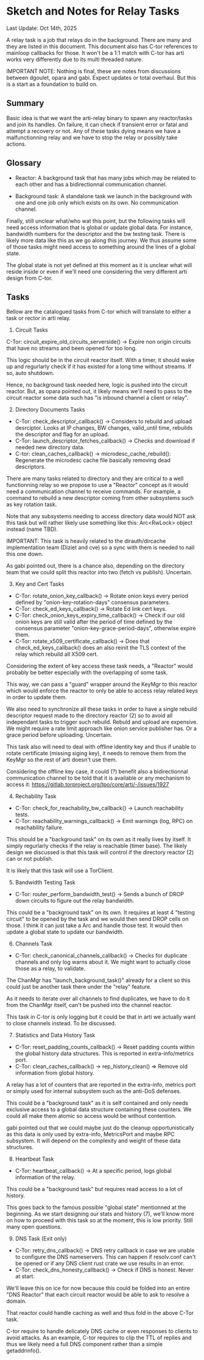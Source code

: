 # Sketch and Notes for Relay Tasks

Last Update: Oct 14th, 2025

A relay task is a job that relays do in the background. There are many and they
are listed in this document. This document also has C-tor references to
mainloop callbacks for those. It won't be a 1:1 match with C-tor has arti works
very differently due to its multi threaded nature.

IMPORTANT NOTE: Nothing is final, these are notes from discussions between
dgoulet, opara and gabi. Expect updates or total overhaul. But this is a start
as a foundation to build on.

## Summary

Basic idea is that we want the arti-relay binary to spawn any reactor/tasks and
join its handles. On failure, it can check if transient error or fatal and
attempt a recovery or not. Any of these tasks dying means we have a
malfunctionning relay and we have to stop the relay or possibly take actions.

## Glossary

- Reactor: A background task that has many jobs which may be related to each
  other and has a bidirectionnal communication channel.

- Background task: A standalone task we launch in the background with one and
  one job only which exists on its own. No communication channel.

Finally, still unclear what/who wat this point, but the following tasks will
need access information that is global or update global data. For instance,
bandwidth numbers for the descriptor and the bw testing task. There is likely
more data like this as we go along this journey. We thus assume some of those
tasks might need access to something around the lines of a global state.

The global state is not yet defined at this moment as it is unclear what will
reside inside or even if we'll need one considering the very different arti
design from C-tor.

## Tasks

Bellow are the catalogued tasks from C-tor which will translate to either a
task or rector in arti relay.

1. Circuit Tasks

  C-Tor: circuit_expire_old_circuits_serverside()
    -> Expire non origin circuits that have no streams and been opened for too long.

  This logic should be in the circuit reactor itself. With a timer, it should
  wake up and regurlarly check if it has existed for a long time without
  streams. If so, auto shutdown.

  Hence, no background task needed here, logic is pushed into the circuit
  reactor. But, as opara pointed out, it likely means we'll need to pass to the
  circuit reactor some data such has "is inbound channel a client or relay".

2. Directory Documents Tasks

  - C-Tor: check_descriptor_callback()
    -> Considers to rebuild and upload desrciptor. Looks at IP changes, BW
       changes, valid_until time, rebuilds the descriptor and flag for an upload.
  - C-Tor: launch_descriptor_fetches_callback()
    -> Checks and download if needed new directory data.
  - C-tor: clean_caches_callback()
    -> microdesc_cache_rebuild(): Regenerate the microdesc cache file basically
       removing dead descriptors.

  There are many tasks related to directory and they are critical to a well
  functionning relay so we propose to use a "Reactor" concept as it would need a
  communication channel to receive commands. For example, a command to rebuild a
  new descriptor coming from other subsystems such as key rotation task.

  Note that any subsystems needing to access directory data would NOT ask this
  task but will rather likely use something like this: Arc<RwLock<DirDataView>>
  object instead (name TBD). 

  IMPORTANT: This task is heavily related to the dirauth/dircache
  implementation team (Diziet and cve) so a sync with them is needed to nail
  this one down.

  As gabi pointed out, there is a chance also, depending on the directory team
  that we could split this reactor into two (fetch vs publish). Uncertain.

3. Key and Cert Tasks

  - C-Tor: rotate_onion_key_callback()
    -> Rotate onion keys every period defined by "onion-key-rotation-days"
       consensus parameters.
  - C-Tor: check_ed_keys_callback()
    -> Rotate Ed link cert keys.
  - C-Tor: check_onion_keys_expiry_time_callback()
    -> Check if our old onion keys are still valid after the period of time defined
       by the consensus parameter "onion-key-grace-period-days", otherwise expire them.
  - C-Tor: rotate_x509_certificate_callback()
    -> Does that check_ed_keys_callback() does an also reinit the TLS context
       of the relay which rebuild all X509 cert.

  Considering the extent of key access these task needs, a "Reactor" would
  probably be better especially with the overlapping of some task.

  This way, we can pass a "guard" wrapper around the KeyMgr to this reactor
  which would enforce the reactor to only be able to access relay related keys
  in order to update them.

  We also need to synchronize all these tasks in order to have a single rebuild
  descriptor request made to the directory reactor (2) so to avoid all
  independant tasks to trigger such rebuild. Rebuld and upload are expensive.
  We might require a rate limit approach like onion service publisher has. Or a
  grace period before uploading. Uncertain.

  This task also will need to deal with offline identity key and thus if unable
  to rotate certificate (missing siging key), it needs to remove them from the
  KeyMgr so the rest of arti doesn't use them.

  Considering the offline key case, it could (?) benefit also a bidirectionnal
  communication channel to be told that it is available or any mechanism to
  access it: https://gitlab.torproject.org/tpo/core/arti/-/issues/1927 

4. Rechability Task

  - C-Tor: check_for_reachability_bw_callback()
    -> Launch reachability tests.
  - C-Tor: reachability_warnings_callback()
    -> Emit warnings (log, RPC) on reachability failure.

  This should be a "background task" on its own as it really lives by itself.
  It simply regurlarly checks if the relay is reachable (timer base). The
  likely design we discussed is that this task will control if the directory
  reactor (2) can or not publish.

  It is likely that this task will use a TorClient.

5. Bandwidth Testing Task

  - C-Tor: router_perform_bandwidth_test()
    -> Sends a bunch of DROP down circuits to figure out the relay bandwidth.

  This could be a "background task" on its own. It requires at least 4 "testing
  circuit" to be opened by the task and we would then send DROP cells on those.
  I think it can just take a Arc<ChanMgr> and handle those test. It would then
  update a global state to update our bandwidth.

6. Channels Task

  - C-Tor: check_canonical_channels_callback()
    -> Checks for duplicate channels and only log warns about it. We might want
       to actually close those as a relay, to validate.

  The ChanMgr has "launch_background_task()" already for a client so this could
  just be another task there under the "relay" feature.

  As it needs to iterate over all channels to find duplicates, we have to do it
  from the ChanMgr itself, can't be pushed into the channel reactor.

  This task in C-tor is only logging but it could be that in arti we actually
  want to close channels instead. To be discussed.

7. Statistics and Data History Task

  - C-Tor: reset_padding_counts_callback()
    -> Reset padding counts within the global history data structures. This is
       reported in extra-info/metrics port.
  - C-Tor: clean_caches_callback()
    -> rep_history_clean() => Remove old information from global history.

  A relay has a lot of counters that are reported in the extra-info, metrics
  port or simply used for internal subsystem such as the anti-DoS defenses.

  This could be a "background task" as it is self contained and only needs
  exclusive access to a global data structure containing these counters. We
  could all make them atomic so access would be without contention.

  gabi pointed out that we could maybe just do the cleanup opportunistically as
  this data is only used by extra-info, MetricsPort and maybe RPC subsystem. It
  will depend on the complexity and weight of these data structures.

8. Heartbeat Task

  - C-Tor: heartbeat_callback()
    -> At a specific period, logs global information of the relay.

  This could be a "background task" but requires read access to a lot of history.

  This goes back to the famous possible "global state" mentionned at the
  beginning. As we start designing our stats and history (7), we'll know more
  on how to proceed with this task so at the moment, this is low priority.
  Still many open questions.

9. DNS Task (Exit only)

  - C-Tor: retry_dns_callback()
    -> DNS retry callback in case we are unable to configure the DNS
       nameservers. This can happen if resolv.conf can't be opened or if any DNS
       client rust crate we use results in an error.
  - C-Tor: check_dns_honesty_callback()
    -> Check if DNS is honest. Never at start.

  We'll leave this on ice for now because this could be folded into an entire
  "DNS Reactor" that each circuit reactor would be able to ask to resolve a
  domain.

  That reactor could handle caching as well and thus fold in the above C-Tor
  task.

  C-tor require to handle delicately DNS cache or even responses to clients to
  avoid attacks. As an example, C-tor requires to clip the TTL of replies and
  thus we likely need a full DNS component rather than a simple getaddrinfo().

